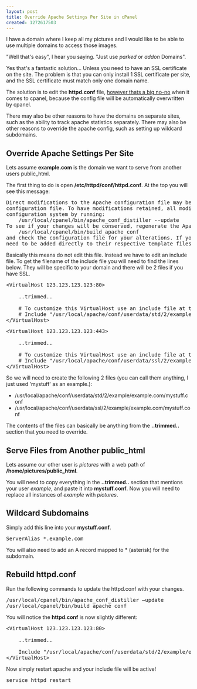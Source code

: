 ```yaml
---
layout: post
title: Override Apache Settings Per Site in cPanel
created: 1272617503
---
```

<p>I have a domain where I keep all my pictures and I would like to be able to use multiple domains to access those images.</p>

<p>"Well that's easy", I hear you saying.  "Just use <i>parked</i> or <i>addon</i> Domains".</p>

<p>Yes that's a fantastic solution... Unless you need to have an SSL certificate on the site.  The problem is that you can only install 1 SSL certificate per site, and the SSL certificate must match only one domain name.</p>

<!--break-->

<p>The solution is to edit the <b>httpd.conf</b> file, <u>however thats a big no-no</u> when it comes to cpanel, because the config file will be automatically overwritten by cpanel.</p>

<p>There may also be other reasons to have the domains on separate sites, such as the ability to track apache statistics separately.  There may also be other reasons to override the apache config, such as setting up wildcard subdomains.</p>


<h2>Override Apache Settings Per Site</h2>

<p>Lets assume <b>example.com</b> is the domain we want to serve from another users public_html.</p>

<p>The first thing to do is open <b>/etc/httpd/conf/httpd.conf</b>.  At the top you will see this message:</p>

<pre class="brush:bash">
Direct modifications to the Apache configuration file may be lost upon subsequent regeneration of the       
configuration file. To have modifications retained, all modifications must be checked into the              
configuration system by running:                                                                            
    /usr/local/cpanel/bin/apache_conf_distiller --update                                                    
To see if your changes will be conserved, regenerate the Apache configuration file by running:              
    /usr/local/cpanel/bin/build_apache_conf                                                                 
and check the configuration file for your alterations. If your changes have been ignored, then they will    
need to be added directly to their respective template files. 
</pre>

<p>Basically this means do not edit this file.  Instead we have to edit an include file.  To get the filename of the include file you will need to find the lines below.  They will be specific to your domain and there will be 2 files if you have SSL.</p>

<pre class="brush:xml">
&lt;VirtualHost 123.123.123.123:80>

    ..trimmed..

    # To customize this VirtualHost use an include file at the following location
    # Include "/usr/local/apache/conf/userdata/std/2/example/example.com/*.conf"
&lt;/VirtualHost>
</pre>

<pre class="brush:xml">
&lt;VirtualHost 123.123.123.123:443>

    ..trimmed..

    # To customize this VirtualHost use an include file at the following location
    # Include "/usr/local/apache/conf/userdata/ssl/2/example/example.com/*.conf"
&lt;/VirtualHost>
</pre>

<p>So we will need to create the following 2 files (you can call them anything, I just used 'mystuff' as an example.):</p>
<ul>
<li>/usr/local/apache/conf/userdata/std/2/example/example.com/mystuff.conf</li>
<li>/usr/local/apache/conf/userdata/ssl/2/example/example.com/mystuff.conf</li>
</ul>

<p>The contents of the files can basically be anything from the <b>..trimmed..</b> section that you need to override.</p>


<h2>Serve Files from Another public_html</h2>

<p>Lets assume our other user is <i>pictures</i> with a web path of <b>/home/pictures/public_html</b>.</p>

<p>You will need to copy everything in the <b>..trimmed..</b> section that mentions your user <i>example</i>, and paste it into <b>mystuff.conf</b>.  Now you will need to replace all instances of <i>example</i> with <i>pictures</i>.</p>


<h2>Wildcard Subdomains</h2>

<p>Simply add this line into your <b>mystuff.conf</b>.</p>

<pre class="brush:plain">
ServerAlias *.example.com
</pre>

<p>You will also need to add an A record mapped to * (asterisk) for the subdomain. </p>

<h2>Rebuild httpd.conf</h2>

<p>Run the following commands to update the httpd.conf with your changes.</p>

<pre class="brush:bash">
/usr/local/cpanel/bin/apache_conf_distiller –update
/usr/local/cpanel/bin/build_apache_conf
</pre>

<p>You will notice the <b>httpd.conf</b> is now slightly different:</p>

<pre class="brush:xml">
&lt;VirtualHost 123.123.123.123:80>

    ..trimmed..

    Include "/usr/local/apache/conf/userdata/std/2/example/example.com/*.conf"
&lt;/VirtualHost>
</pre>


<p>Now simply restart apache and your include file will be active!</p>
<pre class="brush:bash">
service httpd restart
</pre>
